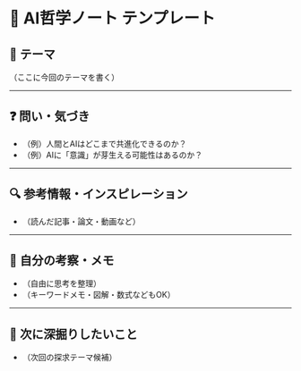 # 🧠 AI哲学ノート テンプレート

## 📌 テーマ
（ここに今回のテーマを書く）

---

## ❓ 問い・気づき
- （例）人間とAIはどこまで共進化できるのか？
- （例）AIに「意識」が芽生える可能性はあるのか？

---

## 🔍 参考情報・インスピレーション
- （読んだ記事・論文・動画など）

---

## 📝 自分の考察・メモ
- （自由に思考を整理）
- （キーワードメモ・図解・数式などもOK）

---

## 🚀 次に深掘りしたいこと
- （次回の探求テーマ候補）
